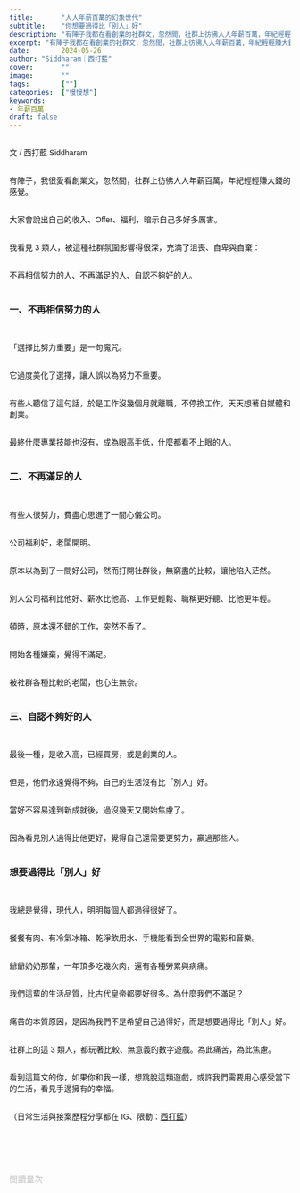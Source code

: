 ```yaml
---
title:       "人人年薪百萬的幻象世代"
subtitle:    "你想要過得比「別人」好"
description: "有陣子我都在看創業的社群文，忽然間，社群上彷彿人人年薪百萬，年紀輕輕賺大錢的感覺..."
excerpt: "有陣子我都在看創業的社群文，忽然間，社群上彷彿人人年薪百萬，年紀輕輕賺大錢的感覺..."
date:        2024-05-26
author: "Siddharam｜西打藍"
cover:       ""
image:       ""
tags:        [""]
categories:  ["慢慢想"]
keywords:
- 年薪百萬
draft: false
---
```


<article style="font-family: 'Noto Sans TC', '微軟正黑體', sans-serif; font-weight: 300;">

<br>文 / 西打藍 Siddharam<br><br>

有陣子，我很愛看創業文，忽然間，社群上彷彿人人年薪百萬，年紀輕輕賺大錢的感覺。<br><br>

大家會說出自己的收入、Offer、福利，暗示自己多好多厲害。<br><br>

我看見 3 類人，被這種社群氛圍影響得很深，充滿了沮喪、自卑與自棄：<br><br>

不再相信努力的人、不再滿足的人、自認不夠好的人。<br><br>


<h3 class="article-h1-color">一、不再相信努力的人</h3><br>

「選擇比努力重要」是一句魔咒。<br><br>

它過度美化了選擇，讓人誤以為努力不重要。<br><br>

有些人聽信了這句話，於是工作沒幾個月就離職，不停換工作，天天想著自媒體和創業。<br><br>

最終什麼專業技能也沒有，成為眼高手低，什麼都看不上眼的人。<br><br>


<h3 class="article-h1-color">二、不再滿足的人</h3><br>

有些人很努力，費盡心思進了一間心儀公司。<br><br>

公司福利好，老闆開明。<br><br>

原本以為到了一間好公司，然而打開社群後，無窮盡的比較，讓他陷入茫然。<br><br>

別人公司福利比他好、薪水比他高、工作更輕鬆、職稱更好聽、比他更年輕。<br><br>

頓時，原本還不錯的工作，突然不香了。<br><br>

開始各種嫌棄，覺得不滿足。<br><br>

被社群各種比較的老闆，也心生無奈。<br><br>


<h3 class="article-h1-color">三、自認不夠好的人</h3><br>

最後一種，是收入高，已經買房，或是創業的人。<br><br>

但是，他們永遠覺得不夠，自己的生活沒有比「別人」好。<br><br>

當好不容易達到新成就後，過沒幾天又開始焦慮了。<br><br>

因為看見別人過得比他更好，覺得自己還需要更努力，贏過那些人。<br><br>


<h3 class="article-h1-color">想要過得比「別人」好</h3><br>

我總是覺得，現代人，明明每個人都過得很好了。<br><br>

餐餐有肉、有冷氣冰箱、乾淨飲用水、手機能看到全世界的電影和音樂。<br><br>

爺爺奶奶那輩，一年頂多吃幾次肉，還有各種勞累與病痛。<br><br>

我們這輩的生活品質，比古代皇帝都要好很多。為什麼我們不滿足？<br><br>

痛苦的本質原因，是因為我們不是希望自己過得好，而是想要過得比「別人」好。<br><br>

社群上的這 3 類人，都玩著比較、無意義的數字遊戲。為此痛苦，為此焦慮。<br><br>

看到這篇文的你，如果你和我一樣，想跳脫這類遊戲，或許我們需要用心感受當下的生活，看見手邊擁有的幸福。<br><br>



<!-- 那些努力的人，好像顯得很笨，不知變通，
不，他們才是值得敬佩的。


建議，就是不用看社群，直接 ban 掉那些沒有料、比較的人。
快速滑掉，或是 ban，留下說實在話的人。 -->



<!-- 
<!-- 案例 > 證明案例 > 壞處 > 怎麼改變（列步驟） > 結語總結金句 -->


（日常生活與接案歷程分享都在 IG、限動：<a href="https://www.instagram.com/sidd.blue/" target="_blank">西打藍</a>）<br><br>

<!-- <h3 class="article-h1-color"></h3><br> -->





<br><br><br>

</article>

<div style="color: #bfbfbf; font-size: 15px;" id="busuanzi_container_page_pv">
  閱讀量<span id="busuanzi_value_page_pv"></span>次
</div>

<script src="../../js/post.js"></script>

